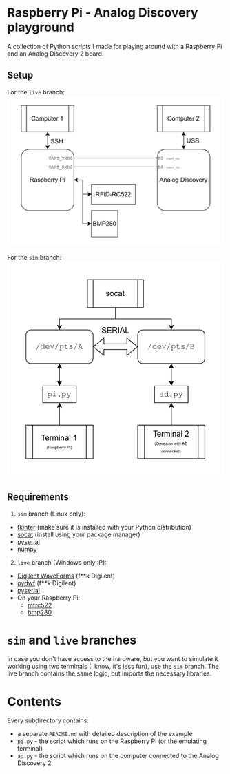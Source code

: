 # Raspberry Pi - Analog Discovery playground
A collection of Python scripts I made for playing around with a Raspberry Pi and an Analog Discovery 2 board.

## Setup
For the `live` branch:
![connection setup](setup/connection-setup.png)

For the `sim` branch:
![sim setup](setup/sim-setup.png)

## Requirements
1. `sim` branch (Linux only):
- [tkinter](https://docs.python.org/3/library/tkinter.html) (make sure it is installed with your Python distribution)
- [socat](http://www.dest-unreach.org/socat/) (install using your package manager)
- [pyserial](https://pypi.org/project/pyserial/)
- [numpy](https://pypi.org/project/numpy/)
2. `live` branch (Windows only :P):
- [Digilent WaveForms](https://digilent.com/shop/out-of-the-box-solutions/) (f**k Digilent)
- [pydwf](https://pypi.org/project/pydyf/) (f**k Digilent)
- [pyserial](https://pypi.org/project/pyserial/)
- On your Raspberry Pi:
    * [mfrc522](https://pypi.org/project/mfrc522/)
    * [bmp280](https://pypi.org/project/bmp280/)

# `sim` and `live` branches
In case you don't have access to the hardware, but you want to simulate it working using two terminals (I know, it's less fun), use the `sim` branch. The live branch contains the same logic, but imports the necessary libraries.

# Contents

Every subdirectory contains:
- a separate `README.md` with detailed description of the example
- `pi.py` - the script which runs on the Raspberry Pi (or the emulating terminal)
- `ad.py` - the script which runs on the computer connected to the Analog Discovery 2
